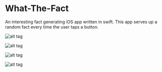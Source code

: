 # What-The-Fact

An interesting fact generating iOS app written in swift.
This app serves up a random fact every time the user taps a button.

![alt tag](https://cloud.githubusercontent.com/assets/6513447/13503906/dfe24f4c-e197-11e5-9d54-2aa574c2b1e5.png)

![alt tag](https://cloud.githubusercontent.com/assets/6513447/13503916/e8e6ceba-e197-11e5-93a9-4e78487a1f16.png)

![alt tag](https://cloud.githubusercontent.com/assets/6513447/13503952/1ba94ae4-e198-11e5-8f15-2efaddb986ef.png)

![alt tag](https://cloud.githubusercontent.com/assets/6513447/13503957/1f9bf43a-e198-11e5-908e-a6be4eb0534e.png)
